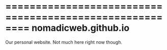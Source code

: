 ========================================================
nomadicweb.github.io
========================================================

Our personal website. Not much here right now though.
